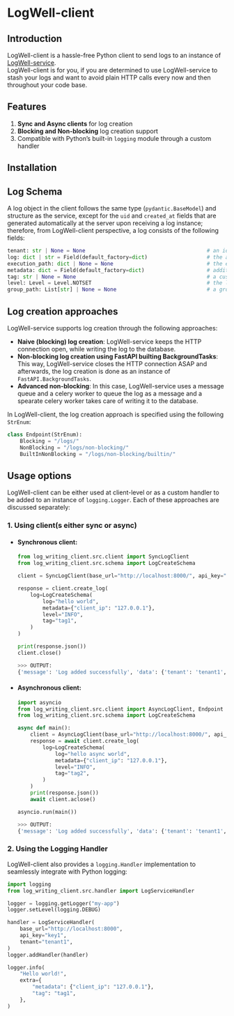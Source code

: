 # LogWell-client

## Introduction
LogWell-client is a hassle-free Python client to send logs to an instance of [LogWell-service](https://github.com/amirberenji1995/logWell).  
LogWell-client is for you, if you are determined to use LogWell-service to stash your logs and want to avoid plain HTTP calls every now and then throughout your code base.

## Features
1. **Sync and Async clients** for log creation
2. **Blocking and Non-blocking** log creation support
3. Compatible with Python’s built-in `logging` module through a custom handler

## Installation



## Log Schema

A log object in the client follows the same type (`pydantic.BaseModel`) and structure as the service, except for the `uid` and `created_at` fields that are generated automatically at the server upon receiving a log instance; therefore, from LogWell-client perspective, a log consists of the following fields:

```python
tenant: str | None = None                                       # an identifier to the creator (service) of the log
log: dict | str = Field(default_factory=dict)                   # the actual log to save
execution_path: dict | None = None                              # the execution path, leading to where the log is introduced
metadata: dict = Field(default_factory=dict)                    # additional metadata to stroe
tag: str | None = None                                          # a custom tag to query a log or a family of logs
level: Level = Level.NOTSET                                     # the level to produce the log; available options are: ["INFO", "TRACE","DEBUG", "WARNING", "ERROR", "CRITICAL", "FATAL", "NOTSET",]
group_path: List[str] | None = None                             # a group path, to register nnested logs
```

## Log creation approaches
LogWell-service supports log creation through the following approaches:
   - **Naive (blocking) log creation**: LogWell-service keeps the HTTP connection open, while writing the log to the database.
   - **Non-blocking log creation using FastAPI builting BackgroundTasks**: This way, LogWell-service closes the HTTP connection ASAP and afterwards, the log creation is done as an instance of `FastAPI.BackgroundTasks`.
   - **Advanced non-blocking**: In this case, LogWell-service uses a message queue and a celery worker to queue the log as a message and a spearate celery worker takes care of writing it to the database.

In LogWell-client, the log creation approach is specified using the following `StrEnum`:

```python
class Endpoint(StrEnum):
    Blocking = "/logs/"
    NonBlocking = "/logs/non-blocking/"
    BuiltInNonBlocking = "/logs/non-blocking/builtin/"
```


## Usage options
LogWell-client can be either used at client-level or as a custom handler to be added to an instance of `logging.Logger`. Each of these approaches are discussed separately:

### 1. Using client(s either sync or async)

  - #### Synchronous client:
    ```python
    from log_writing_client.src.client import SyncLogClient
    from log_writing_client.src.schema import LogCreateSchema

    client = SyncLogClient(base_url="http://localhost:8000/", api_key="key1", tenant="tenant1")

    response = client.create_log(
        log=LogCreateSchema(
            log="hello world",
            metadata={"client_ip": "127.0.0.1"},
            level="INFO",
            tag="tag1",
        )
    )

    print(response.json())
    client.close()

    >>> OUTPUT:
    {'message': 'Log added successfully', 'data': {'tenant': 'tenant1', 'log': 'hello world', 'execution_path': None, 'metadata': {'client_ip': '127.0.0.1'}, 'tag': 'tag1', 'level': 'INFO', 'group_path': None, 'uid': '680a28ad-88fd-456a-ac81-6d3c42334f33', 'created_at': '2025-08-20T11:21:28.914545'}}
    ```

- #### Asynchronous client:
    ```python
    import asyncio
    from log_writing_client.src.client import AsyncLogClient, Endpoint
    from log_writing_client.src.schema import LogCreateSchema

    async def main():
        client = AsyncLogClient(base_url="http://localhost:8000/", api_key="key1", tenant="tenant1")
        response = await client.create_log(
            log=LogCreateSchema(
                log="hello async world",
                metadata={"client_ip": "127.0.0.1"},
                level="INFO",
                tag="tag2",
            )
        )
        print(response.json())
        await client.aclose()

    asyncio.run(main())

    >>> OUTPUT:
    {'message': 'Log added successfully', 'data': {'tenant': 'tenant1', 'log': 'hello async world', 'execution_path': None, 'metadata': {'client_ip': '127.0.0.1'}, 'tag': 'tag2', 'level': 'INFO', 'group_path': None, 'uid': '420f3c26-8474-4fe9-a7ff-10ad6683ee38', 'created_at': '2025-08-20T11:22:31.195423'}}
    ```

### 2. Using the Logging Handler

LogWell-client also provides a `logging.Handler` implementation to seamlessly integrate with Python logging:

```python
import logging
from log_writing_client.src.handler import LogServiceHandler

logger = logging.getLogger("my-app")
logger.setLevel(logging.DEBUG)

handler = LogServiceHandler(
    base_url="http://localhost:8000",
    api_key="key1",
    tenant="tenant1",
)
logger.addHandler(handler)

logger.info(
    "Hello world!",
    extra={
        "metadata": {"client_ip": "127.0.0.1"},
        "tag": "tag1",
    },
)
```
